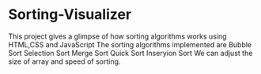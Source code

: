 # Sorting-Visualizer
This project gives a glimpse of how sorting algorithms works using HTML,CSS and JavaScript
The sorting algorithms implemented are
   Bubble Sort
   Selection Sort
   Merge Sort
   Quick Sort
   Inseryion Sort
 We can adjust the size of array and speed of sorting.
